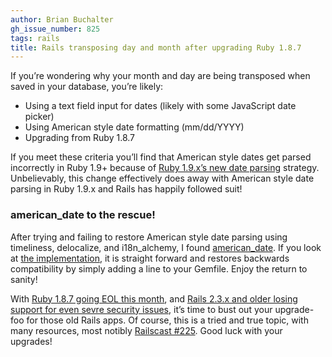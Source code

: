 ```yaml
---
author: Brian Buchalter
gh_issue_number: 825
tags: rails
title: Rails transposing day and month after upgrading Ruby 1.8.7
---
```




If you’re wondering why your month and day are being transposed when saved in your database, you’re likely:

- Using a text field input for dates (likely with some JavaScript date picker)
- Using American style date formatting (mm/dd/YYYY)
- Upgrading from Ruby 1.8.7

If you meet these criteria you’ll find that American style dates get parsed incorrectly in Ruby 1.9+ because of [Ruby 1.9.x’s new date parsing](https://bugs.ruby-lang.org/issues/634#note-10) strategy. Unbelievably, this change effectively does away with American style date parsing in Ruby 1.9.x and Rails has happily followed suit!

### american_date to the rescue!

After trying and failing to restore American style date parsing using timeliness, delocalize, and i18n_alchemy, I found [american_date](https://github.com/jeremyevans/ruby-american_date). If you look at [the implementation](https://github.com/jeremyevans/ruby-american_date/blob/master/lib/american_date.rb), it is straight forward and restores backwards compatibility by simply adding a line to your Gemfile. Enjoy the return to sanity!

With [Ruby 1.8.7 going EOL this month](http://www.ruby-lang.org/en/news/2011/10/06/plans-for-1-8-7/), and [Rails 2.3.x and older losing support for even sevre security issues](https://weblog.rubyonrails.org/2013/2/24/maintenance-policy-for-ruby-on-rails/), it’s time to bust out your upgrade-foo for those old Rails apps. Of course, this is a tried and true topic, with many resources, most notibly [Railscast #225](http://railscasts.com/episodes/225-upgrading-to-rails-3-part-1). Good luck with your upgrades!


